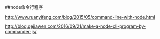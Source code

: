 ##node命令行程序

http://www.ruanyifeng.com/blog/2015/05/command-line-with-node.html

http://blog.gejiawen.com/2016/09/21/make-a-node-cli-program-by-commander-js/